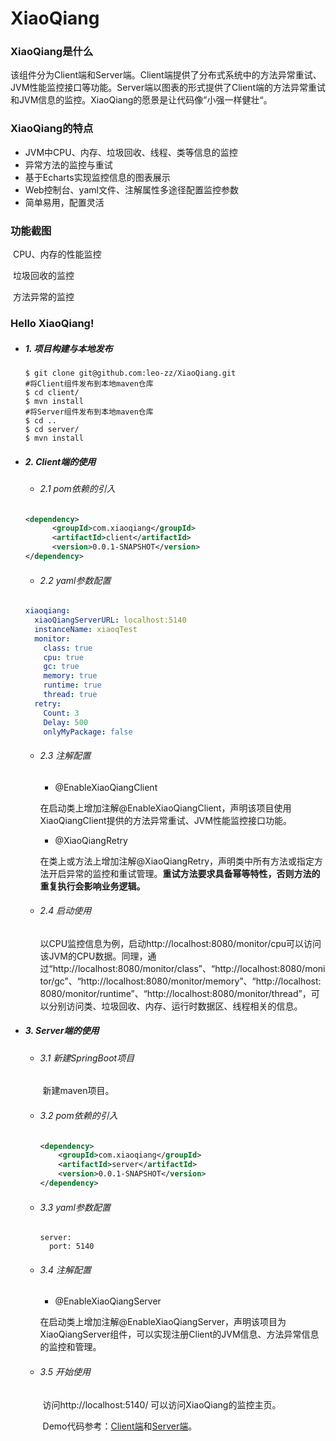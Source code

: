 # XiaoQiang

### XiaoQiang是什么

​	该组件分为Client端和Server端。Client端提供了分布式系统中的方法异常重试、JVM性能监控接口等功能。Server端以图表的形式提供了Client端的方法异常重试和JVM信息的监控。XiaoQiang的愿景是让代码像”小强一样健壮“。

### XiaoQiang的特点

- JVM中CPU、内存、垃圾回收、线程、类等信息的监控
- 异常方法的监控与重试
- 基于Echarts实现监控信息的图表展示
- Web控制台、yaml文件、注解属性多途径配置监控参数
- 简单易用，配置灵活

### 功能截图



​	CPU、内存的性能监控



​	垃圾回收的监控



​	方法异常的监控

### Hello XiaoQiang!

- ##### 1. 项目构建与本地发布

  ```
  $ git clone git@github.com:leo-zz/XiaoQiang.git
  #将Client组件发布到本地maven仓库
  $ cd client/
  $ mvn install
  #将Server组件发布到本地maven仓库
  $ cd ..
  $ cd server/
  $ mvn install
  ```

- ##### 2. Client端的使用

  - ###### 2.1 pom依赖的引入

  ```xml
  <dependency>
        <groupId>com.xiaoqiang</groupId>
        <artifactId>client</artifactId>
        <version>0.0.1-SNAPSHOT</version>
  </dependency>
  ```

  - ###### 2.2 yaml参数配置

  ```yaml
  xiaoqiang:
    xiaoQiangServerURL: localhost:5140
    instanceName: xiaoqTest
    monitor:
      class: true
      cpu: true
      gc: true
      memory: true
      runtime: true
      thread: true
    retry:
      Count: 3
      Delay: 500
      onlyMyPackage: false
  ```

  - ###### 2.3 注解配置

    - @EnableXiaoQiangClient

    ​        在启动类上增加注解@EnableXiaoQiangClient，声明该项目使用XiaoQiangClient提供的方法异常重试、JVM性能监控接口功能。

    - @XiaoQiangRetry

    ​        在类上或方法上增加注解@XiaoQiangRetry，声明类中所有方法或指定方法开启异常的监控和重试管理。**重试方法要求具备幂等特性，否则方法的重复执行会影响业务逻辑。**

  - ###### 2.4 启动使用

    ​	以CPU监控信息为例，启动http://localhost:8080/monitor/cpu可以访问该JVM的CPU数据。同理，通过“http://localhost:8080/monitor/class”、“http://localhost:8080/monitor/gc”、“http://localhost:8080/monitor/memory”、“http://localhost:8080/monitor/runtime”、“http://localhost:8080/monitor/thread”，可以分别访问类、垃圾回收、内存、运行时数据区、线程相关的信息。

- ##### 3. Server端的使用

  - ###### 3.1 新建SpringBoot项目

    ​	新建maven项目。

  - ###### 3.2 pom依赖的引入

    ```xml
    <dependency>
        <groupId>com.xiaoqiang</groupId>
        <artifactId>server</artifactId>
        <version>0.0.1-SNAPSHOT</version>
    </dependency>
    ```

  - ###### 3.3 yaml参数配置

    ```
    server:
      port: 5140
    ```

  - ###### 3.4 注解配置

    - @EnableXiaoQiangServer

    ​        在启动类上增加注解@EnableXiaoQiangServer，声明该项目为XiaoQiangServer组件，可以实现注册Client的JVM信息、方法异常信息的监控和管理。

  - ###### 3.5 开始使用

    ​	访问http://localhost:5140/ 可以访问XiaoQiang的监控主页。

    ​	Demo代码参考：[Client端](https://github.com/leo-zz/XiaoQiang/tree/master/demo/client)和[Server端](https://github.com/leo-zz/XiaoQiang/tree/master/demo/server)。